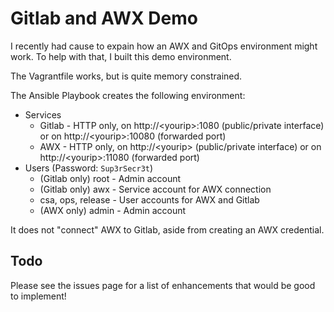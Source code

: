 # Gitlab and AWX Demo

I recently had cause to expain how an AWX and GitOps environment might work. To help with that, I built this demo environment.

The Vagrantfile works, but is quite memory constrained.

The Ansible Playbook creates the following environment:

* Services
  * Gitlab - HTTP only, on http://&lt;yourip&gt;:1080 (public/private interface) or on http://&lt;yourip&gt;:10080 (forwarded port)
  * AWX - HTTP only, on http://&lt;yourip&gt; (public/private interface) or on http://&lt;yourip&gt;:11080 (forwarded port)
* Users (Password: `Sup3rSecr3t`)
  * (Gitlab only) root - Admin account
  * (Gitlab only) awx - Service account for AWX connection
  * csa, ops, release - User accounts for AWX and Gitlab
  * (AWX only) admin - Admin account

It does not "connect" AWX to Gitlab, aside from creating an AWX credential.

## Todo

Please see the issues page for a list of enhancements that would be good to implement!
